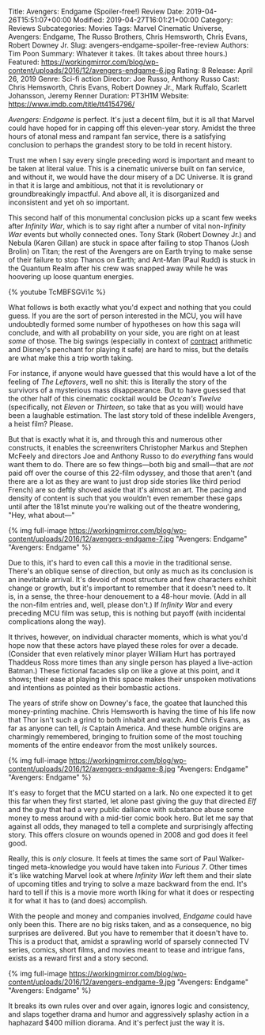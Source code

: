 Title: Avengers: Endgame (Spoiler-free!) Review
Date: 2019-04-26T15:51:07+00:00
Modified: 2019-04-27T16:01:21+00:00
Category: Reviews
Subcategories: Movies
Tags: Marvel Cinematic Universe, Avengers: Endgame, The Russo Brothers, Chris Hemsworth, Chris Evans, Robert Downey Jr.
Slug: avengers-endgame-spoiler-free-review
Authors: Tim Poon
Summary: Whatever it takes. (It takes about three hours.)
Featured: https://workingmirror.com/blog/wp-content/uploads/2016/12/avengers-endgame-6.jpg
Rating: 8
Release: April 26, 2019
Genre: Sci-fi action
Director: Joe Russo, Anthony Russo
Cast: Chris Hemsworth, Chris Evans, Robert Downey Jr., Mark Ruffalo, Scarlett Johansson, Jeremy Renner
Duration: PT3H1M
Website: https://www.imdb.com/title/tt4154796/

*Avengers: Endgame* is perfect. It's just a decent film, but it is all that Marvel could have hoped for in capping off this eleven-year story. Amidst the three hours of atonal mess and rampant fan service, there is a satisfying conclusion to perhaps the grandest story to be told in recent history.

Trust me when I say every single preceding word is important and meant to be taken at literal value. This is a cinematic universe built on fan service, and without it, we would have the dour misery of a DC Universe. It is grand in that it is large and ambitious, not that it is revolutionary or groundbreakingly impactful. And above all, it is disorganized and inconsistent and yet oh so important.

This second half of this monumental conclusion picks up a scant few weeks after *Infinity War*, which is to say right after a number of vital non-*Infinity War* events but wholly connected ones. Tony Stark (Robert Downey Jr.) and Nebula (Karen Gillan) are stuck in space after failing to stop Thanos (Josh Brolin) on Titan; the rest of the Avengers are on Earth trying to make sense of their failure to stop Thanos on Earth; and Ant-Man (Paul Rudd) is stuck in the Quantum Realm after his crew was snapped away while he was hoovering up loose quantum energies.

{% youtube TcMBFSGVi1c %}

What follows is both exactly what you'd expect and nothing that you could guess. If you are the sort of person interested in the MCU, you will have undoubtedly formed some number of hypotheses on how this saga will conclude, and with all probability on your side, you are right on at least *some* of those. The big swings (especially in context of [contract](https://www.usatoday.com/story/life/movies/2018/01/15/chris-hemsworth-goes-into-12-strong-battle-pondering-thors-future/1029629001/) arithmetic and Disney's penchant for playing it safe) are hard to miss, but the details are what make this a trip worth taking.

For instance, if anyone would have guessed that this would have a lot of the feeling of *The Leftovers*, well no shit: this is literally the story of the survivors of a mysterious mass disappearance. But to have guessed that the other half of this cinematic cocktail would be *Ocean's Twelve* (specifically, not *Eleven* or *Thirteen*, so take that as you will) would have been a laughable estimation. The last story told of these indelible Avengers, a heist film? Please.

But that is exactly what it is, and through this and numerous other constructs, it enables the screenwriters Christopher Markus and Stephen McFeely and directors Joe and Anthony Russo to do *everything* fans would want them to do. There are so few things—both big and small—that are *not* paid off over the course of this 22-film odyssey, and those that aren't (and there are a lot as they are want to just drop side stories like third period French) are so deftly shoved aside that it's almost an art. The pacing and density of content is such that you wouldn't even remember these gaps until after the 181st minute you're walking out of the theatre wondering, "Hey, what about—"

{% img full-image https://workingmirror.com/blog/wp-content/uploads/2016/12/avengers-endgame-7.jpg "Avengers: Endgame" "Avengers: Endgame" %}

Due to this, it's hard to even call this a movie in the traditional sense. There's an oblique sense of direction, but only as much as its conclusion is an inevitable arrival. It's devoid of most structure and few characters exhibit change or growth, but it's important to remember that it doesn't need to. It is, in a sense, the three-hour denouement to a 48-hour movie. (Add in all the non-film entries and, well, please don't.) If *Infinity War* and every preceding MCU film was setup, this is nothing but payoff (with incidental complications along the way).

It thrives, however, on individual character moments, which is what you'd hope now that these actors have played these roles for over a decade. (Consider that even relatively minor player William Hurt has portrayed Thaddeus Ross more times than any single person has played a live-action Batman.) These fictional facades slip on like a glove at this point, and it shows; their ease at playing in this space makes their unspoken motivations and intentions as pointed as their bombastic actions.

The years of strife show on Downey's face, the goatee that launched this money-printing machine. Chris Hemsworth is having the time of his life now that Thor isn't such a grind to both inhabit and watch. And Chris Evans, as far as anyone can tell, *is* Captain America. And these humble origins are charmingly remembered, bringing to fruition some of the most touching moments of the entire endeavor from the most unlikely sources.

{% img full-image https://workingmirror.com/blog/wp-content/uploads/2016/12/avengers-endgame-8.jpg "Avengers: Endgame" "Avengers: Endgame" %}

It's easy to forget that the MCU started on a lark. No one expected it to get this far when they first started, let alone past giving the guy that directed *Elf* and the guy that had a very public dalliance with substance abuse some money to mess around with a mid-tier comic book hero. But let me say that against all odds, they managed to tell a complete and surprisingly affecting story. This offers closure on wounds opened in 2008 and god does it feel good.

Really, this is *only* closure. It feels at times the same sort of Paul Walker-tinged meta-knowledge you would have taken into *Furious 7*. Other times it's like watching Marvel look at where *Infinity War* left them and their slate of upcoming titles and trying to solve a maze backward from the end. It's hard to tell if this is a movie more worth liking for what it does or respecting it for what it has to (and does) accomplish.

With the people and money and companies involved, *Endgame* could have only been this. There are no big risks taken, and as a consequence, no big surprises are delivered. But you have to remember that it doesn't have to. This is a product that, amidst a sprawling world of sparsely connected TV series, comics, short films, and movies meant to tease and intrigue fans, exists as a reward first and a story second.

{% img full-image https://workingmirror.com/blog/wp-content/uploads/2016/12/avengers-endgame-9.jpg "Avengers: Endgame" "Avengers: Endgame" %}

It breaks its own rules over and over again, ignores logic and consistency, and slaps together drama and humor and aggressively splashy action in a haphazard \$400 million diorama. And it's perfect just the way it is.
